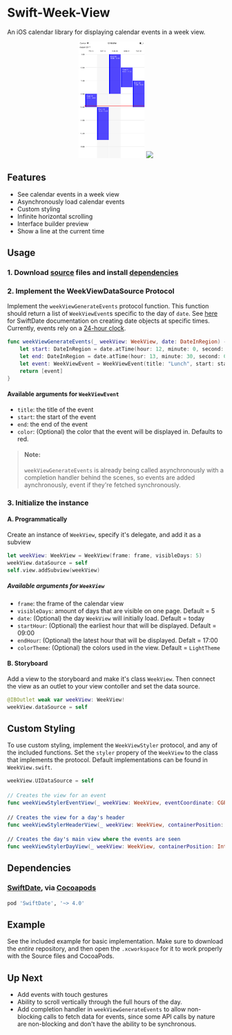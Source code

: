 # Swift-Week-View
An iOS calendar library for displaying calendar events in a week view.

<p align="center">
	<img src="Media/screen3.png" width="30%" height="auto">
	<img src="Media/screen2.gif" width="30%" height="auto">
</p> 

## Features
- See calendar events in a week view
- Asynchronously load calendar events
- Custom styling
- Infinite horizontal scrolling
- Interface builder preview
- Show a line at the current time

## Usage
### 1. Download [source](https://github.com/EvanCooper9/swift-week-view/tree/master/Source) files and install [dependencies](https://github.com/EvanCooper9/swift-week-view#dependencies)

### 2. Implement the WeekViewDataSource Protocol
Implement the `weekViewGenerateEvents` protocol function. This function should return a list of `WeekViewEvent`s specific to the day of `date`. See [here](malcommac.github.io/SwiftDate/manipulate_dates.html#dateatunit) for SwiftDate documentation on creating date objects at specific times. Currently, events rely on a [24-hour clock](https://en.wikipedia.org/wiki/24-hour_clock).

```Swift
func weekViewGenerateEvents(_ weekView: WeekView, date: DateInRegion) -> [WeekViewEvent] {
	let start: DateInRegion = date.atTime(hour: 12, minute: 0, second: 0)!
	let end: DateInRegion = date.atTime(hour: 13, minute: 30, second: 0)!
	let event: WeekViewEvent = WeekViewEvent(title: "Lunch", start: start, end: end)
	return [event]
}
```
#### Available arguments for `WeekViewEvent`
- `title`: the title of the event
- `start`: the start of the event
- `end`: the end of the event
- `color`: (Optional) the color that the event will be displayed in. Defaults to red.

> #### Note:
> `weekViewGenerateEvents` is already being called asynchronously with a completion handler behind the scenes, so events are added aynchronously, event if they're fetched synchronously.

### 3. Initialize the instance
#### A. Programmatically
Create an instance of `WeekView`, specify it's delegate, and add it as a subview

```Swift
let weekView: WeekView = WeekView(frame: frame, visibleDays: 5)
weekView.dataSource = self
self.view.addSubview(weekView)
```
##### Available arguments for `WeekView`
- `frame`: the frame of the calendar view
- `visibleDays`: amount of days that are visible on one page. Default = 5
- `date`: (Optional) the day `WeekView` will initially load. Default = today
- `startHour`: (Optional) the earliest hour that will be displayed. Default = 09:00
- `endHour`: (Optional) the latest hour that will be displayed. Defalt = 17:00
- `colorTheme`: (Optional) the colors used in the view. Default = `LightTheme`

#### B. Storyboard
Add a view to the storyboard and make it's class `WeekView`. Then connect the view as an outlet to your view contoller and set the data source.
```Swift
@IBOutlet weak var weekView: WeekView!
weekView.dataSource = self
```

## Custom Styling
To use custom styling, implement the `WeekViewStyler` protocol, and any of the included functions. Set the `styler` propery of the `WeekView` to the class that implements the protocol.
Default implementations can be found in `WeekView.swift`. 

```Swift
weekView.UIDataSource = self

// Creates the view for an event
func weekViewStylerEventView(_ weekView: WeekView, eventCoordinate: CGPoint, eventSize: CGSize, event: WeekViewEvent) -> UIView

// Creates the view for a day's header
func weekViewStylerHeaderView(_ weekView: WeekView, containerPosition: Int, containerCoordinate: CGPoint, containerSize: CGSize) -> UIView

// Creates the day's main view where the events are seen
func weekViewStylerDayView(_ weekView: WeekView, containerPosition: Int, containerCoordinate: CGPoint, containerSize: CGSize, header: UIView) -> UIView
```

## Dependencies
### [SwiftDate](https://github.com/malcommac/SwiftDate), via [Cocoapods](https://cocoapods.org)
```ruby
pod 'SwiftDate', '~> 4.0'
```

## Example
See the included example for basic implementation. Make sure to download the *entire* repository, and then open the `.xcworkspace` for it to work properly with the Source files and CocoaPods.

## Up Next
- Add events with touch gestures
- Ability to scroll vertically through the full hours of the day.
- Add completion handler in `weekViewGenerateEvents` to allow non-blocking calls to fetch data for events, since some API calls by nature are non-blocking and don't have the ability to be synchronous. 
